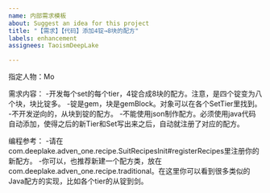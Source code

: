 ```yaml
---
name: 内部需求模板
about: Suggest an idea for this project
title: "【需求】【代码】添加4锭→8块的配方"
labels: enhancement
assignees: TaoismDeepLake

---
```


指定人物：Mo

需求内容：
-开发每个set的每个tier，4锭合成8块的配方。注意，是四个锭变为八个块，块比锭多。
-锭是gem，块是gemBlock。对象可以在各个SetTier里找到。
-不开发逆向的，从块到锭的配方。
-不能使用json制作配方。必须使用java代码自动添加，使得之后的新Tier和Set写出来之后，自动就注册了对应的配方。

编程参考：
-请在com.deeplake.adven_one.recipe.SuitRecipesInit#registerRecipes里注册你的新配方。
-你可以，也推荐新建一个配方类，放在com.deeplake.adven_one.recipe.traditional。在这里你可以看到很多类似的Java配方的实现，比如各个tier的从锭到剑。
